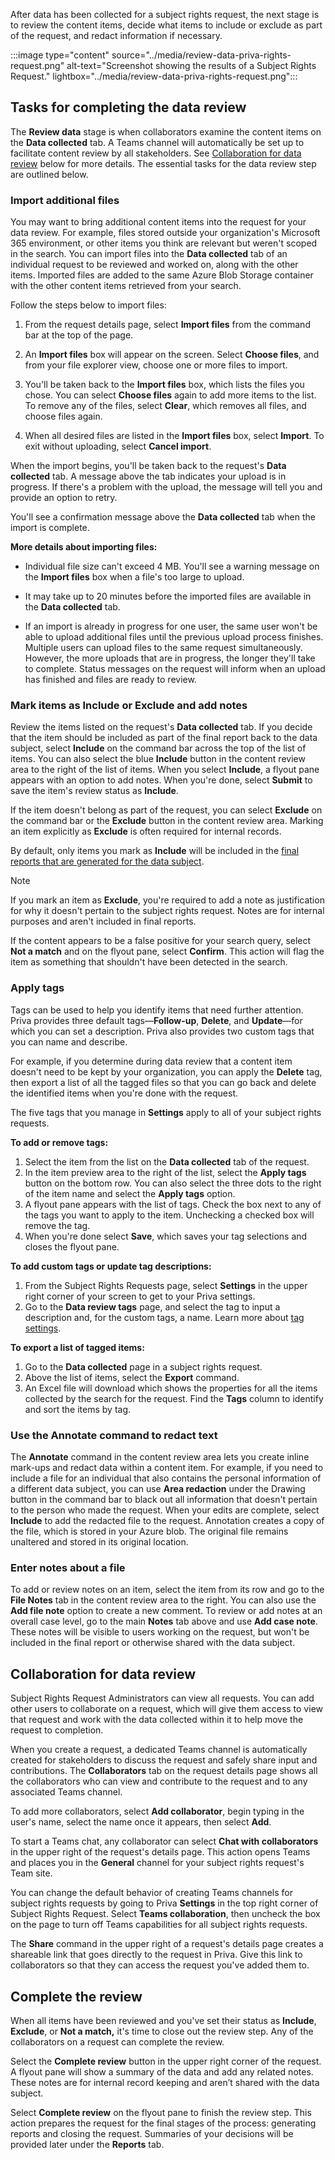 After data has been collected for a subject rights request, the next stage is to review the content items, decide what items to include or exclude as part of the request, and redact information if necessary.

:::image type="content" source="../media/review-data-priva-rights-request.png" alt-text="Screenshot showing the results of a Subject Rights Request." lightbox="../media/review-data-priva-rights-request.png":::

## Tasks for completing the data review

The **Review data** stage is when collaborators examine the content items on the **Data collected** tab. A Teams channel will automatically be set up to facilitate content review by all stakeholders. See [Collaboration for data review](#collaboration-for-data-review) below for more details. The essential tasks for the data review step are outlined below.

### Import additional files

You may want to bring additional content items into the request for your data review. For example, files stored outside your organization's Microsoft 365 environment, or other items you think are relevant but weren't scoped in the search. You can import files into the **Data collected** tab of an individual request to be reviewed and worked on, along with the other items. Imported files are added to the same Azure Blob Storage container with the other content items retrieved from your search.

Follow the steps below to import files:

1. From the request details page, select **Import files** from the command bar at the top of the page.

2.  An **Import files** box will appear on the screen. Select **Choose files**, and from your file explorer view, choose one or more files to import.

3. You'll be taken back to the **Import files** box, which lists the files you chose. You can select **Choose files** again to add more items to the list. To remove any of the files, select **Clear**, which removes all files, and choose files again.

4. When all desired files are listed in the **Import files** box, select **Import**. To exit without uploading, select **Cancel import**.

When the import begins, you'll be taken back to the request's **Data collected** tab. A message above the tab indicates your upload is in progress. If there's a problem with the upload, the message will tell you and provide an option to retry.

You'll see a confirmation message above the **Data collected** tab when the import is complete.

**More details about importing files:**

- Individual file size can't exceed 4 MB. You'll see a warning message on the **Import files** box when a file's too large to upload.

- It may take up to 20 minutes before the imported files are available in the **Data collected** tab.

- If an import is already in progress for one user, the same user won't be able to upload additional files until the previous upload process finishes. Multiple users can upload files to the same request simultaneously. However, the more uploads that are in progress, the longer they'll take to complete. Status messages on the request will inform when an upload has finished and files are ready to review.

### Mark items as Include or Exclude and add notes

Review the items listed on the request's **Data collected** tab.  If you decide that the item should be included as part of the final report back to the data subject, select **Include** on the command bar across the top of the list of items. You can also select the blue **Include** button in the content review area to the right of the list of items. When you select **Include**, a flyout pane appears with an option to add notes. When you're done, select **Submit** to save the item's review status as **Include**.

If the item doesn't belong as part of the request, you can select **Exclude** on the command bar or the **Exclude** button in the content review area. Marking an item explicitly as **Exclude** is often required for internal records.

By default, only items you mark as **Include** will be included in the [final reports that are generated for the data subject](/privacy/priva/subject-rights-requests-reports).

> [!NOTE]
> If you mark an item as **Exclude**, you're required to add a note as justification for why it doesn't pertain to the subject rights request. Notes are for internal purposes and aren't included in final reports.

If the content appears to be a false positive for your search query, select **Not a match** and on the flyout pane, select **Confirm**. This action will flag the item as something that shouldn't have been detected in the search.

### Apply tags

Tags can be used to help you identify items that need further attention. Priva provides three default tags—**Follow-up**, **Delete**, and **Update**—for which you can set a description. Priva also provides two custom tags that you can name and describe.

For example, if you determine during data review that a content item doesn't need to be kept by your organization, you can apply the **Delete** tag, then export a list of all the tagged files so that you can go back and delete the identified items when you're done with the request.

The five tags that you manage in **Settings** apply to all of your subject rights requests.

**To add or remove tags:**

1. Select the item from the list on the **Data collected** tab of the request.
1. In the item preview area to the right of the list, select the **Apply tags** button on the bottom row. You can also select the three dots to the right of the item name and select the **Apply tags** option.
1. A flyout pane appears with the list of tags. Check the box next to any of the tags you want to apply to the item. Unchecking a checked box will remove the tag.
1. When you're done select **Save**, which saves your tag selections and closes the flyout pane.

**To add custom tags or update tag descriptions:**
1. From the Subject Rights Requests page, select **Settings** in the upper right corner of your screen to get to your Priva settings.
1. Go to the **Data review tags** page, and select the tag to input a description and, for the custom tags, a name. Learn more about [tag settings](/privacy/priva/priva-settings#data-review-tags).

**To export a list of tagged items:**

1. Go to the **Data collected** page in a subject rights request.
1. Above the list of items, select the **Export** command.
1. An Excel file will download which shows the properties for all the items collected by the search for the request. Find the **Tags** column to identify and sort the items by tag.

### Use the Annotate command to redact text

The **Annotate** command in the content review area lets you create inline mark-ups and redact data within a content item. For example, if you need to include a file for an individual that also contains the personal information of a different data subject, you can use **Area redaction** under the Drawing button in the command bar to black out all information that doesn't pertain to the person who made the request. When your edits are complete, select **Include** to add the redacted file to the request. Annotation creates a copy of the file, which is stored in your Azure blob. The original file remains unaltered and stored in its original location.

### Enter notes about a file
To add or review notes on an item, select the item from its row and go to the **File Notes** tab in the content review area to the right. You can also use the **Add file note** option to create a new comment. To review or add notes at an overall case level, go to the main **Notes** tab above and use **Add case note**. These notes will be visible to users working on the request, but won't be included in the final report or otherwise shared with the data subject.

## Collaboration for data review

Subject Rights Request Administrators can view all requests. You can add other users to collaborate on a request, which will give them access to view that request and work with the data collected within it to help move the request to completion.

When you create a request, a dedicated Teams channel is automatically created for stakeholders to discuss the request and safely share input and contributions. The **Collaborators** tab on the request details page shows all the collaborators who can view and contribute to the request and to any associated Teams channel.

To add more collaborators, select **Add collaborator**, begin typing in the user's name, select the name once it appears, then select **Add**.

To start a Teams chat, any collaborator can select **Chat with collaborators** in the upper right of the request's details page. This action opens Teams and places you in the **General** channel for your subject rights request's Team site.

You can change the default behavior of creating Teams channels for subject rights requests by going to Priva **Settings** in the top right corner of Subject Rights Request. Select **Teams collaboration**, then uncheck the box on the page to turn off Teams capabilities for all subject rights requests.

The **Share** command in the upper right of a request's details page creates a shareable link that goes directly to the request in Priva. Give this link to collaborators so that they can access the request you've added them to.

## Complete the review

When all items have been reviewed and you've set their status as **Include**, **Exclude**, or **Not a match,** it's time to close out the review step. Any of the collaborators on a request can complete the review.

Select the **Complete review** button in the upper right corner of the request. A flyout pane will show a summary of the data and add any related notes. These notes are for internal record keeping and aren’t shared with the data subject.

Select **Complete review** on the flyout pane to finish the review step. This action prepares the request for the final stages of the process: generating reports and closing the request. Summaries of your decisions will be provided later under the **Reports** tab.